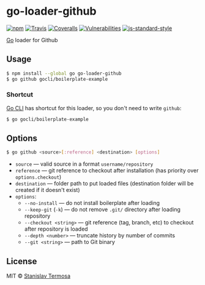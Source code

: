 # go-loader-github

[![npm](https://img.shields.io/npm/v/go-loader-github.svg?style=flat-square)](https://www.npmjs.com/package/go-loader-github)
[![Travis](https://img.shields.io/travis/gocli/go-loader-github.svg?style=flat-square)](https://travis-ci.org/gocli/go-loader-github)
[![Coveralls](https://img.shields.io/coveralls/github/gocli/go-loader-github.svg?style=flat-square)](https://coveralls.io/github/gocli/go-loader-github)
[![Vulnerabilities](https://snyk.io/test/github/gocli/go-loader-github/badge.svg?style=flat-square)](https://snyk.io/test/github/gocli/go-loader-github)
[![js-standard-style](https://img.shields.io/badge/code%20style-standard-green.svg?style=flat-square)](https://github.com/gocli/go-loader-github)

[Go](https://www.npmjs.com/package/go) loader for Github

## Usage

```bash
$ npm install --global go go-loader-github
$ go github gocli/boilerplate-example
```

### Shortcut

[Go CLI](https://www.npmjs.com/package/go-cli) has shortcut for this loader, so you don't need to write `github`:

```bash
$ go gocli/boilerplate-example
```

## Options

```bash
$ go github <source>[:reference] <destination> [options]
```

- `source` — valid source in a format `username/repository`
- `reference` — git reference to checkout after installation (has priority over `options.checkout`)
- `destination` — folder path to put loaded files (destination folder will be created if it doesn't exist)
- `options`:
  - `--no-install` — do not install boilerplate after loading
  - `--keep-git` (`-k`) — do not remove `.git/` directory after loading repository
  - `--checkout <string>` — git reference (tag, branch, etc) to checkout after repository is loaded
  - `--depth <number>` — truncate history by number of commits
  - `--git <string>` — path to Git binary

## License

MIT © [Stanislav Termosa](https://github.com/termosa)

